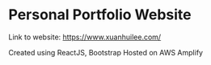 # Personal Portfolio Website

Link to website: https://www.xuanhuilee.com/


Created using ReactJS, Bootstrap
Hosted on AWS Amplify



